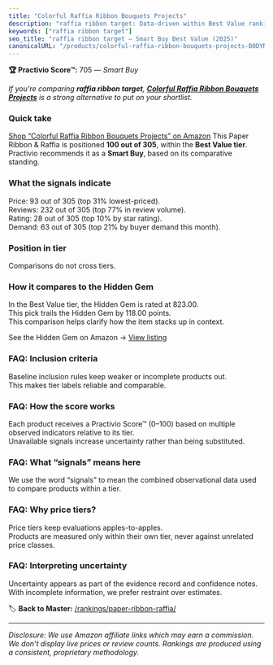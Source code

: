 ```yaml
---
title: "Colorful Raffia Ribbon Bouquets Projects"
description: "raffia ribbon target: Data-driven within Best Value ranking using the Practivio Score™. Positioned by quality, value, demand, findability, momentum."
keywords: ["raffia ribbon target"]
seo_title: "raffia ribbon target — Smart Buy Best Value (2025)"
canonicalURL: "/products/colorful-raffia-ribbon-bouquets-projects-B0DYNH3LR7/"
---
```


**🏆 Practivio Score™:** 705 — _Smart Buy_


*If you're comparing **raffia ribbon target**, **[Colorful Raffia Ribbon Bouquets Projects](https://www.amazon.com/dp/B0DYNH3LR7?tag=practivio-20)** is a strong alternative to put on your shortlist.*
### Quick take
[Shop “Colorful Raffia Ribbon Bouquets Projects” on Amazon](https://www.amazon.com/dp/B0DYNH3LR7?tag=practivio-20)
This Paper Ribbon & Raffia is positioned **100 out of 305**, within the **Best Value tier**.  
Practivio recommends it as a **Smart Buy**, based on its comparative standing.

### What the signals indicate
Price: 93 out of 305 (top 31% lowest-priced).  
Reviews: 232 out of 305 (top 77% in review volume).  
Rating: 28 out of 305 (top 10% by star rating).  
Demand: 63 out of 305 (top 21% by buyer demand this month).

### Position in tier
Comparisons do not cross tiers.

### How it compares to the Hidden Gem
In the Best Value tier, the Hidden Gem is rated at 823.00.  
This pick trails the Hidden Gem by 118.00 points.  
This comparison helps clarify how the item stacks up in context.  

See the Hidden Gem on Amazon → [View listing](https://www.amazon.com/dp/B072XBTGHN?tag=practivio-20)

### FAQ: Inclusion criteria
Baseline inclusion rules keep weaker or incomplete products out.  
This makes tier labels reliable and comparable.

### FAQ: How the score works
Each product receives a Practivio Score™ (0–100) based on multiple observed indicators relative to its tier.  
Unavailable signals increase uncertainty rather than being substituted.

### FAQ: What “signals” means here
We use the word “signals” to mean the combined observational data used to compare products within a tier.

### FAQ: Why price tiers?
Price tiers keep evaluations apples-to-apples.  
Products are measured only within their own tier, never against unrelated price classes.

### FAQ: Interpreting uncertainty
Uncertainty appears as part of the evidence record and confidence notes.  
With incomplete information, we prefer restraint over estimates.


🏷️ **Back to Master:** [/rankings/paper-ribbon-raffia/](/rankings/paper-ribbon-raffia/)

---
_Disclosure: We use Amazon affiliate links which may earn a commission. We don’t display live prices or review counts. Rankings are produced using a consistent, proprietary methodology._
